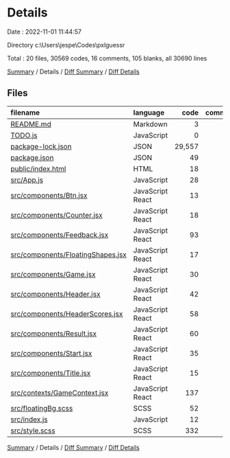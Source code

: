 # Details

Date : 2022-11-01 11:44:57

Directory c:\\Users\\jespe\\Codes\\pxlguessr

Total : 20 files,  30569 codes, 16 comments, 105 blanks, all 30690 lines

[Summary](results.md) / Details / [Diff Summary](diff.md) / [Diff Details](diff-details.md)

## Files
| filename | language | code | comment | blank | total |
| :--- | :--- | ---: | ---: | ---: | ---: |
| [README.md](/README.md) | Markdown | 3 | 0 | 3 | 6 |
| [TODO.js](/TODO.js) | JavaScript | 0 | 8 | 3 | 11 |
| [package-lock.json](/package-lock.json) | JSON | 29,557 | 0 | 1 | 29,558 |
| [package.json](/package.json) | JSON | 49 | 0 | 1 | 50 |
| [public/index.html](/public/index.html) | HTML | 18 | 0 | 2 | 20 |
| [src/App.js](/src/App.js) | JavaScript | 28 | 0 | 4 | 32 |
| [src/components/Btn.jsx](/src/components/Btn.jsx) | JavaScript React | 13 | 0 | 2 | 15 |
| [src/components/Counter.jsx](/src/components/Counter.jsx) | JavaScript React | 18 | 0 | 5 | 23 |
| [src/components/Feedback.jsx](/src/components/Feedback.jsx) | JavaScript React | 93 | 0 | 8 | 101 |
| [src/components/FloatingShapes.jsx](/src/components/FloatingShapes.jsx) | JavaScript React | 17 | 0 | 2 | 19 |
| [src/components/Game.jsx](/src/components/Game.jsx) | JavaScript React | 30 | 0 | 3 | 33 |
| [src/components/Header.jsx](/src/components/Header.jsx) | JavaScript React | 42 | 0 | 4 | 46 |
| [src/components/HeaderScores.jsx](/src/components/HeaderScores.jsx) | JavaScript React | 58 | 0 | 3 | 61 |
| [src/components/Result.jsx](/src/components/Result.jsx) | JavaScript React | 60 | 0 | 5 | 65 |
| [src/components/Start.jsx](/src/components/Start.jsx) | JavaScript React | 35 | 0 | 3 | 38 |
| [src/components/Title.jsx](/src/components/Title.jsx) | JavaScript React | 15 | 0 | 2 | 17 |
| [src/contexts/GameContext.jsx](/src/contexts/GameContext.jsx) | JavaScript React | 137 | 1 | 15 | 153 |
| [src/floatingBg.scss](/src/floatingBg.scss) | SCSS | 52 | 4 | 4 | 60 |
| [src/index.js](/src/index.js) | JavaScript | 12 | 0 | 2 | 14 |
| [src/style.scss](/src/style.scss) | SCSS | 332 | 3 | 33 | 368 |

[Summary](results.md) / Details / [Diff Summary](diff.md) / [Diff Details](diff-details.md)